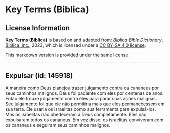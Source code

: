 # Key Terms (Biblica)

## License Information

**Key Terms (Biblica)** is based on and adapted from: _Biblica Bible Dictionary_, [Biblica, Inc.](https://www.biblica.com/), 2023, which is licensed under a [CC BY-SA 4.0 license](https://creativecommons.org/licenses/by-sa/4.0/legalcode.en).

This markdown version is provided under the same license.



--------------------------------

## Expulsar (id: 145918)

A maneira como Deus planejou trazer julgamento contra os cananeus por seus caminhos malignos. Deus foi paciente com eles por centenas de anos. Então ele trouxe julgamento contra eles para parar suas ações malignas. Seu julgamento foi que ele não permitiria mais que eles permanecessem em sua terra. Ele usaria os israelitas como sua ferramenta para expulsá\-los. Mas os israelitas não obedeceram a Deus completamente. Eles não expulsaram todos os cananeus. Em vez disso, os israelitas conviveram com os cananeus e seguiram seus caminhos malignos.


